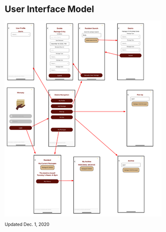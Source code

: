 # User Interface Model


![UI Model Diagram](https://github.com/calvin-cs262-fall2020-teamA/Project/blob/master/images/UIModel.png)

Updated Dec. 1, 2020

